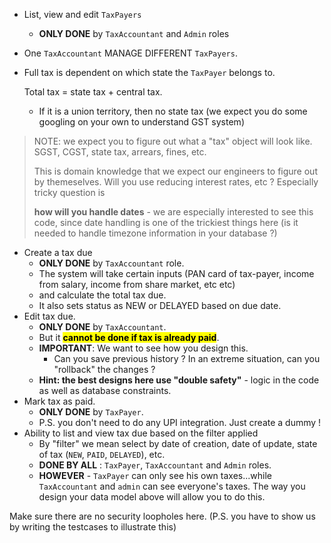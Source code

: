 - List, view and edit `TaxPayers`   
    - **ONLY DONE** by `TaxAccountant` and `Admin` roles
- One `TaxAccountant` MANAGE DIFFERENT `TaxPayers`.
- Full tax is dependent on which state the `TaxPayer` belongs to.
  
  Total tax = state tax + central tax. 
    - If it is a union territory, then no state tax (we expect you do some googling on your own to understand GST system)
> NOTE: we expect you to figure out what a "tax" object will look like. 
> SGST, CGST, state tax, arrears, fines, etc. 
> 
> This is domain knowledge that we expect our engineers to figure out by themeselves. 
> Will you use reducing interest rates, etc ? Especially tricky question is 
> 
> **how will you handle dates** - we are especially interested to see this code, since date handling is one of the trickiest things here (is it needed to handle timezone information in your database ?)
- Create a tax due
  - **ONLY DONE** by `TaxAccountant` role. 
  - The system will take certain inputs (PAN card of tax-payer, income from salary, income from share market, etc etc) 
  - and calculate the total tax due. 
  - It also sets status as NEW or DELAYED based on due date.
- Edit tax due. 
  - **ONLY DONE** by `TaxAccountant`. 
  - But it <mark>**cannot be done if tax is already paid**</mark>. 
  - **IMPORTANT**: We want to see how you design this. 
    - Can you save previous history ? In an extreme situation, can you "rollback" the changes ? 
  - **Hint: the best designs here use "double safety"** - logic in the code as well as database constraints.
- Mark tax as paid. 
  - **ONLY DONE** by `TaxPayer`. 
  - P.S. you don't need to do any UPI integration. Just create a dummy !</li>
- Ability to list and view tax due based on the filter applied 
  - By "filter" we mean select by date of creation, date of update, state of tax (`NEW`, `PAID`, `DELAYED`), etc. 
  - **DONE BY ALL** : `TaxPayer`, `TaxAccountant` and `Admin` roles. 
  - **HOWEVER** - `TaxPayer` can only see his own taxes...while `TaxAccountant` 
    and `admin` can see everyone's taxes. The way you design your data model above will allow you to do this. 
 
Make sure there are no security loopholes here. (P.S. you have to show us by writing the testcases to illustrate this)
